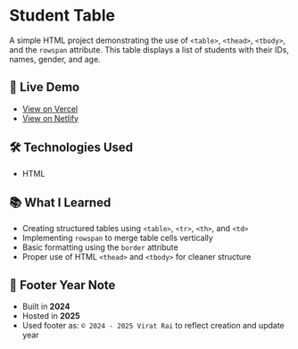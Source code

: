 # Student Table

A simple HTML project demonstrating the use of `<table>`, `<thead>`, `<tbody>`, and the `rowspan` attribute. This table displays a list of students with their IDs, names, gender, and age.

## 🔗 Live Demo
- [View on Vercel](https://01-table-1-f9ijf8rm1-viratraiprojects.vercel.app/)
- [View on Netlify](https://html-first-project-student-table1.netlify.app/)

## 🛠️ Technologies Used
- HTML

## 📚 What I Learned
- Creating structured tables using `<table>`, `<tr>`, `<th>`, and `<td>`
- Implementing `rowspan` to merge table cells vertically
- Basic formatting using the `border` attribute
- Proper use of HTML `<thead>` and `<tbody>` for cleaner structure

## 📝 Footer Year Note
  - Built in **2024**
  - Hosted in **2025**
  - Used footer as: `© 2024 - 2025 Virat Rai` to reflect creation and update year